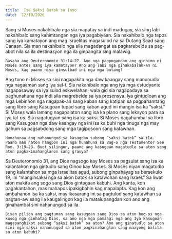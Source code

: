 ```yaml
---
title:  Isa Saksi Batok sa Inyo
date:  12/10/2020
---
```


Sang si Moses nakahibalo nga sia mapatay sa indi madugay, sia sing labi nakahibalo sang kahimtangan nga iya pagabiyaan. Sia nakahibalo nga tapos sang iya kamatayon ang mag Israelitas magasulod na sa Dutang Saad sang Canaan. Sia man nakahibalo nga sila magadangat sa pagkarebelde sa pag-abot nila sa ila destinasyon nga ila ginpangita sing malawig.

`Basaha ang Deuteronomio 31:14–27. Ano nga pagpngandam ang ginhimo ni Moses antes sang iya kamatayon? Ano ang labi nga ginakabalak-an ni Moses, kag paano niya ginsulbad ini nga mga butang? `

Ang tono ni Moses sa sini nagapakita nga daw kaangay sang manunudlo nga nagaaman sang iya sal-i. Sia nakahibalo nga ang iya mga estudyante nagapasaway sa iya sulod eskwelahan; wala gid sia nagapadaya sa paghunahuna nga indi sila magrebelde sa iya presensya. Iya gintudloan ang mga Lebinhon nga nagapas-an sang kaban sang katipan sa pagpahamtang sang libro sang Kasugoan tupad sang kaban agud ini mangin isa ka “saksi.” Si Moses wala lamang nagapalaton sang isa ka plano sang leksyon para sa iya tal-os. Sia nagatugyan sang isa ka saksi. Si Moses nagahambal sa libro sang Kasugoan nga daw kaangay nga ini isa ka buhi nga tinuga nga may gahum sa pagsabdong sang mga tagiposoon sang katawhan.

`Hunahunaa ang nahanungod sa kasugoan subong “saksi batok” sa ila. Paano man naton hangpon ini nga hunahuna sa Bag-o nga Testamento? See Rom. 3:19–23. Buot silingon, paano ang kasugoan magatudlo sa aton sang aton pagkakinahanglanon sang grasya?`

Sa Deuteronomio 31, ang Dios nagsogo kay Moses sa pagsulat sang isa ka kalantahon nga gintudlo sang Ginoo kay Moses. Si Moses niyan magatudlo sang kalantahon sa mga Israelitas agud, subong ginpahayag sa bersekulo 19, ini “manginsaksi nga sa akon batok sa katawohan sang Israel.” Sa liwat aton makita ang sogo sang Dios gintagaan kabuhi. Ang kanta, kon pagakantahon, mas mahapos ipakigbahin kag mapalapta. Kag kon ang ambahanon isa ka saksi, may ikasarang ini sa pagtulod sang katawhan sa pagtan-aw sang ila kaugalingon kag ila matalupangdan kon ano ang ginahambal sini nahanungod sa ila.

`Bisan pilion ang pagtuman sang kasugoan sang Dios sa aton bug-os nga kusog nga ginhatag Dios, sa ano nga mga pamaagi nga ang Iya kasugoan magapanghikot subong “saksi batok” sa aton? Ano ang ginatudlo sa aton sini nga saksi nahanungod sa aton pagkinahanglan sang maayong balita sa aton kabuhi?`